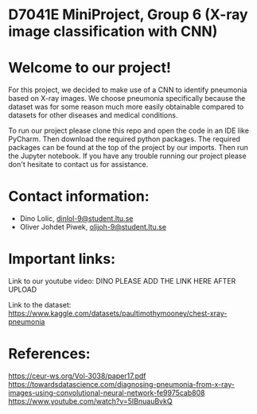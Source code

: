 # D7041E MiniProject, Group 6 (X-ray image classification with CNN) 

# Welcome to our project! 

For this project, we decided to make use of a CNN to identify pneumonia based on X-ray images. We choose pneumonia specifically because the dataset was for some reason much more easily obtainable compared to datasets for other diseases and medical conditions. 

To run our project please clone this repo and open the code in an IDE like PyCharm. Then download the required python packages. The required packages can be found at the top of the project by our imports. Then run the Jupyter notebook. If you have any trouble running our project please don't hesitate to contact us for assistance. 

# Contact information:
- Dino Lolic, dinlol-9@student.ltu.se
- Oliver Johdet Piwek, olijoh-9@student.ltu.se

# Important links:

Link to our youtube video: DINO PLEASE ADD THE LINK HERE AFTER UPLOAD

Link to the dataset: https://www.kaggle.com/datasets/paultimothymooney/chest-xray-pneumonia

# References:
https://ceur-ws.org/Vol-3038/paper17.pdf
https://towardsdatascience.com/diagnosing-pneumonia-from-x-ray-images-using-convolutional-neural-network-fe9975cab808
https://www.youtube.com/watch?v=5IBnuauBvkQ
